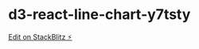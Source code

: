 # d3-react-line-chart-y7tsty

[Edit on StackBlitz ⚡️](https://stackblitz.com/edit/d3-react-line-chart-y7tsty)